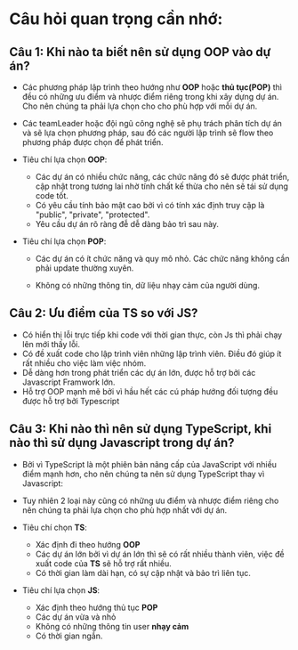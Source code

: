 # Câu hỏi quan trọng cần nhớ:

## Câu 1: Khi nào ta biết nên sử dụng OOP vào dự án?
- Các phương pháp lập trình theo hướng như **OOP** hoặc **thủ tục(POP)** thì đều có những ưu điểm và nhược điểm riêng trong khi xây dựng dự án. Cho nên chúng ta phải lựa chọn cho cho phù hợp với mỗi dự án.
- Các teamLeader hoặc đội ngũ công nghệ sẽ phụ trách phân tích dự án và sẽ lựa chọn phương pháp, sau đó các người lập trình sẽ flow theo phương pháp được chọn để phát triển.

- Tiêu chí lựa chọn  **OOP**:

    + Các dự án có nhiều chức năng, các chức năng đó sẽ được phát triển, cập nhật trong tương lai nhờ tính chất kế thừa cho nên sẽ tái sử dụng code tốt.
    + Có yêu cầu tính bảo mật cao bởi vì có tính xác định truy cập là "public", "private", "protected".
    + Yêu cầu dự án rõ ràng đễ dễ dàng bảo trì sau này.

- Tiêu chí lựa chọn **POP**:
    
    + Các dự án có ít chức năng và quy mô nhỏ. Các chức năng không cần phải update thường xuyên.

    + Không có những thông tin, dữ liệu nhạy cảm của người dùng.

## Câu 2: Ưu điểm của TS so với JS?
- Có hiển thị lỗi trực tiếp khi code với thời gian thực, còn Js thì phải chạy lên mới thấy lỗi.
- Có đề xuất code cho lập trình viên những lập trình viên. Điều đó giúp ít rất nhiều cho việc làm việc nhóm.
- Dễ dàng hơn trong phát triển các dự án lớn, được hỗ trợ bởi các Javascript Framwork lớn.
- Hỗ trợ OOP mạnh mẽ bởi vì hầu hết các cú pháp hướng đối tượng đều được hỗ trợ bởi Typescript

## Câu 3: Khi nào thì nên sử dụng TypeScript, khi nào thì sử dụng Javascript trong dự án?
- Bởi vì TypeScript là một phiên bản nâng cấp của JavaScript với nhiều điểm mạnh hơn, cho nên chúng ta nên sử dụng TypeScript thay vì Javascript:
- Tuy nhiên 2 loại này cũng có những ưu điểm và nhược điểm riêng cho nên chúng ta phải lựa chọn cho phù hợp nhất với dự án.

- Tiêu chí chọn **TS**:

    + Xác định đi theo hướng **OOP** 
    + Các dự án lớn bởi vì dự án lớn thì sẽ có rất nhiều thành viên, việc đề xuất code của **TS** sẽ hỗ trợ rất nhiều.
    + Có thời gian làm dài hạn, có sự cập nhật và bảo trì liên tục.

- Tiêu chí lựa chọn **JS**:

    + Xác định theo hướng thủ tục **POP**
    + Các dự án vừa và nhỏ
    + Không có những thông tin user **nhạy cảm**
    + Có thời gian ngắn.
